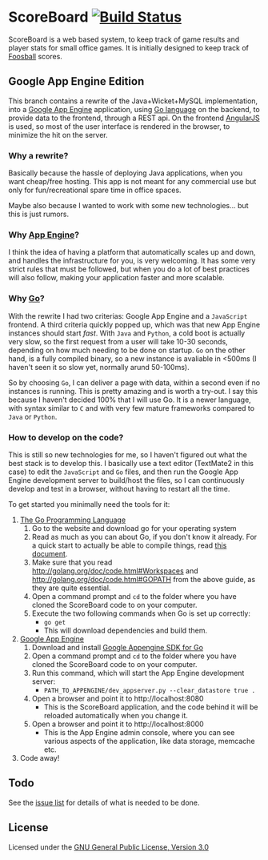 # ScoreBoard [![Build Status](https://drone.io/github.com/frankbille/ScoreBoard/status.png)](https://drone.io/github.com/frankbille/ScoreBoard/latest)


ScoreBoard is a web based system, to keep track of game results and player stats
for small office games. It is initially designed to keep track of
[Foosball][foosball] scores.


## Google App Engine Edition

This branch contains a rewrite of the Java+Wicket+MySQL implementation, into a
[Google App Engine][gae] application, using [Go language][golang] on the backend,
to provide data to the frontend, through a REST api. On the frontend
[AngularJS][angularjs] is used, so most of the user interface is rendered in
the browser, to minimize the hit on the server.


### Why a rewrite?

Basically because the hassle of deploying Java applications, when you want
cheap/free hosting. This app is not meant for any commercial use but only for
fun/recreational spare time in office spaces.

Maybe also because I wanted to work with some new technologies...
but this is just rumors. 


### Why [App Engine][gae]?

I think the idea of having a platform that automatically scales up and down,
and handles the infrastructure for you, is very welcoming. It has some very
strict rules that must be followed, but when you do a lot of best practices
will also follow, making your application faster and more scalable.


### Why [Go][golang]?

With the rewrite I had two criterias: Google App Engine and a `JavaScript` frontend.
A third criteria quickly popped up, which was that new App Engine instances should
start *fast*. With `Java` and `Python`, a cold boot is actually very slow, so the first
request from a user will take 10-30 seconds, depending on how much needing to be
done on startup. `Go` on the other hand, is a fully compiled binary, so a new instance
is avaliable in <500ms (I haven't seen it so slow yet, normally arund 50-100ms).

So by choosing `Go`, I can deliver a page with data, within a second even if no
instances is running. This is pretty amazing and is worth a try-out. I say this
because I haven't decided 100% that I will use Go. It is a newer language, with
syntax similar to `C` and with very few mature frameworks compared to `Java` or
`Python`.

### How to develop on the code?

This is still so new technologies for me, so I haven't figured out what the best
stack is to develop this. I basically use a text editor (TextMate2 in this case)
to edit the `JavaScript` and `Go` files, and then run the Google App Engine 
development server to build/host the files, so I can continuously develop and test
in a browser, without having to restart all the time.

To get started you minimally need the tools for it:

1. [The Go Programming Language][golang]
   1. Go to the website and download go for your operating system
   2. Read as much as you can about Go, if you don't know it already. 
      For a quick start to actually be able to compile things, read [this document][goinstalldoc].
   3. Make sure that you read http://golang.org/doc/code.html#Workspaces and http://golang.org/doc/code.html#GOPATH
      from the above guide, as they are quite essential.
   4. Open a command prompt and `cd` to the folder where you have cloned the ScoreBoard
      code to on your computer.
   5. Execute the two following commands when Go is set up correctly:
      * `go get`
	  * This will download dependencies and build them.
2. [Google App Engine][gae]
   1. Download and install [Google Appengine SDK for Go][gaeinstall]
   2. Open a command prompt and `cd` to the folder where you have cloned the ScoreBoard
      code to on your computer.
   3. Run this command, which will start the App Engine development server:
      * `PATH_TO_APPENGINE/dev_appserver.py --clear_datastore true .`
   4. Open a browser and point it to http://localhost:8080
      * This is the ScoreBoard application, and the code behind it will be reloaded
        automatically when you change it.
   5. Open a browser and point it to http://localhost:8000
      * This is the App Engine admin console, where you can see various aspects of the
        application, like data storage, memcache etc.
3. Code away!


## Todo

See the [issue list][issues] for details of what is needed to be done.


## License

Licensed under the [GNU General Public License, Version 3.0][license]


[foosball]: http://en.wikipedia.org/wiki/Table_football
[issues]: https://github.com/frankbille/ScoreBoard/issues
[license]: http://www.gnu.org/licenses/gpl.html
[gae]: http://developers.google.com/appengine
[gaeinstall]: https://developers.google.com/appengine/downloads#Google_App_Engine_SDK_for_Go
[golang]: http://golang.org
[goinstalldoc]: http://golang.org/doc/install
[angularjs]: http://angularjs.org
